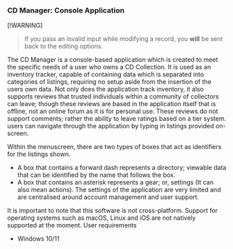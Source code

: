 ### CD Manager: Console Application

[!WARNING]
> If you pass an invalid input while modifying a record, you __will__ be sent back to the editing options.

The CD Manager is a console-based application which is created to meet the specific needs of a user who owns a CD Collection. It is used as an inventory tracker, capable of containing data which is separated into categories of listings, requiring no setup aside from the insertion of the users own data. Not only does the application track inventory, it also supports reviews that trusted individuals within a community of collectors can leave; though these reviews are based in the application itself that is offline, not an online forum as it is for personal use. These reviews do not support comments; rather the ability to leave ratings based on a tier system. users can navigate through the application by typing in listings provided on-screen.

Within the menuscreen, there are two types of boxes that act as identifiers for the listings shown.
-	A box that contains a forward dash represents a directory; viewable data that can be identified by the name that follows the box.
-	A box that contains an asterisk represents a gear; or, settings (It can also mean actions). The settings of the application are very limited and are centralised around account management and user support.
  
It is important to note that this software is not cross-platform. Support for operating systems such as macOS, Linux and iOS are not natively supported at the moment.
User requirements
- Windows 10/11
